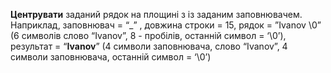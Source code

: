 **Центрувати** заданий рядок на площині з із заданим заповнювачем. Наприклад, заповнювач = “_” , довжина строки = 15, рядок = ”Ivanov    \0” (6 символів слово “Ivanov”, 8 - пробілів, останній символ = ‘\0’), результат = “____Ivanov____” (4 символи заповнювача, слово “Ivanov”, 4 символи заповнювача, останній символ = ‘\0’)
